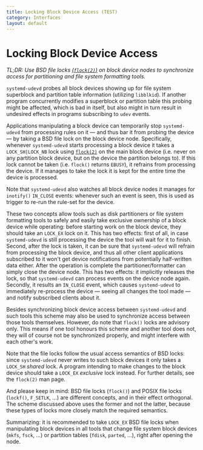 ```yaml
---
title: Locking Block Device Access (TEST)
category: Interfaces
layout: default
---
```


# Locking Block Device Access

*TL;DR: Use BSD file locks
[(`flock(2)`)](http://man7.org/linux/man-pages/man2/flock.2.html) on block
device nodes to synchronize access for partitioning and file system formatting
tools.*

`systemd-udevd` probes all block devices showing up for file system superblock
and partition table information (utilizing `libblkid`). If another program
concurrently modifies a superblock or partition table this probing might be
affected, which is bad in itself, but also might in turn result in undesired
effects in programs subscribing to `udev` events.

Applications manipulating a block device can temporarily stop `systemd-udevd`
from processing rules on it — and thus bar it from probing the device — by
taking a BSD file lock on the block device node. Specifically, whenever
`systemd-udevd` starts processing a block device it takes a `LOCK_SH|LOCK_NB`
lock using [`flock(2)`](http://man7.org/linux/man-pages/man2/flock.2.html) on
the main block device (i.e. never on any partition block device, but on the
device the partition belongs to). If this lock cannot be taken (i.e. `flock()`
returns `EBUSY`), it refrains from processing the device. If it manages to take
the lock it is kept for the entire time the device is processed.

Note that `systemd-udevd` also watches all block device nodes it manages for
`inotify()` `IN_CLOSE` events: whenever such an event is seen, this is used as
trigger to re-run the rule-set for the device.

These two concepts allow tools such as disk partitioners or file system
formatting tools to safely and easily take exclusive ownership of a block
device while operating: before starting work on the block device, they should
take an `LOCK_EX` lock on it. This has two effects: first of all, in case
`systemd-udevd` is still processing the device the tool will wait for it to
finish. Second, after the lock is taken, it can be sure that
`systemd-udevd` will refrain from processing the block device, and thus all
other client applications subscribed to it won't get device notifications from
potentially half-written data either. After the operation is complete the
partitioner/formatter can simply close the device node. This has two effects:
it implicitly releases the lock, so that `systemd-udevd` can process events on
the device node again. Secondly, it results an `IN_CLOSE` event, which causes
`systemd-udevd` to immediately re-process the device — seeing all changes the
tool made — and notify subscribed clients about it.

Besides synchronizing block device access between `systemd-udevd` and such
tools this scheme may also be used to synchronize access between those tools
themselves. However, do note that `flock()` locks are advisory only. This means
if one tool honours this scheme and another tool does not, they will of course
not be synchronized properly, and might interfere with each other's work.

Note that the file locks follow the usual access semantics of BSD locks: since
`systemd-udevd` never writes to such block devices it only takes a `LOCK_SH`
*shared* lock. A program intending to make changes to the block device should
take a `LOCK_EX` *exclusive* lock instead. For further details, see the
`flock(2)` man page.

And please keep in mind: BSD file locks (`flock()`) and POSIX file locks
(`lockf()`, `F_SETLK`, …) are different concepts, and in their effect
orthogonal. The scheme discussed above uses the former and not the latter,
because these types of locks more closely match the required semantics.

Summarizing: it is recommended to take `LOCK_EX` BSD file locks when
manipulating block devices in all tools that change file system block devices
(`mkfs`, `fsck`, …) or partition tables (`fdisk`, `parted`, …), right after
opening the node.
